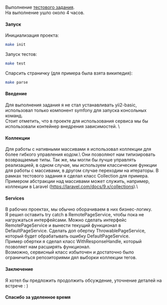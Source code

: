 Выполнение [тестового задания](https://docs.google.com/document/d/1xyS04nHIgH3xFocAu7CD1LxxWIGG5NWXTeRfSa1ZYKg/edit). \
На выполнение ушло около 4 часов.

#### Запуск

Инициализация проекта:
```bash
make init
```

Запуск тестов:
```bash
make test
```

Спарсить страничку (для примера была взята википедия):
```bash
make parse
```

#### Введение

Для выполнения задания я не стал устанавливать yii2-basic, использовал только компонент symfony для запуска консольных команд. \
Стоит отметить, что в проекте для использования сервиса мы бы использовали контейнер внедрения зависимостей. \ 

#### Коллекции

Для работы с нативными массивами я использовал коллекции для более гибкого управления кодом.\ Они позволяют нам типизировать возвращаемые типы. Так же, мы могли бы лучше управлять реализацией, в одном случае, мы используем классические функции для работы с массивами, в другом случае переходим на итераторы.
В рамках тестового задания я сделал класс Collection для примера. \
Примером абстракции над массивами может служить, например, коллекции в Laravel (https://laravel.com/docs/9.x/collections).\

#### Services

В рабочих проектах, мы обычно оборачиваем в них бизнес-логику. \
Я решил оставить try catch в RemotePageService, чтобы пока не нагружаться интерфейсами.
Можно сделать интерфейс RemotePageService и вынести текущий функционал в DefaultPageService.
Сделать доп обертку ThrowablePageService, который будет обрабатывать ошибку DefaultPageService. \
Пример обертки я сделал класс WithResponseHandle, который позволяет нам расширять функционал. \
Возможно, сервисный класс избыточен и достаточно было ограничиться репозиториями дял выборки коллекции тегов.

#### Заключение

Я хотел бы предложить продолжить обсуждение, уточнение деталей на встрече : )

#### Спасибо за уделенное время

